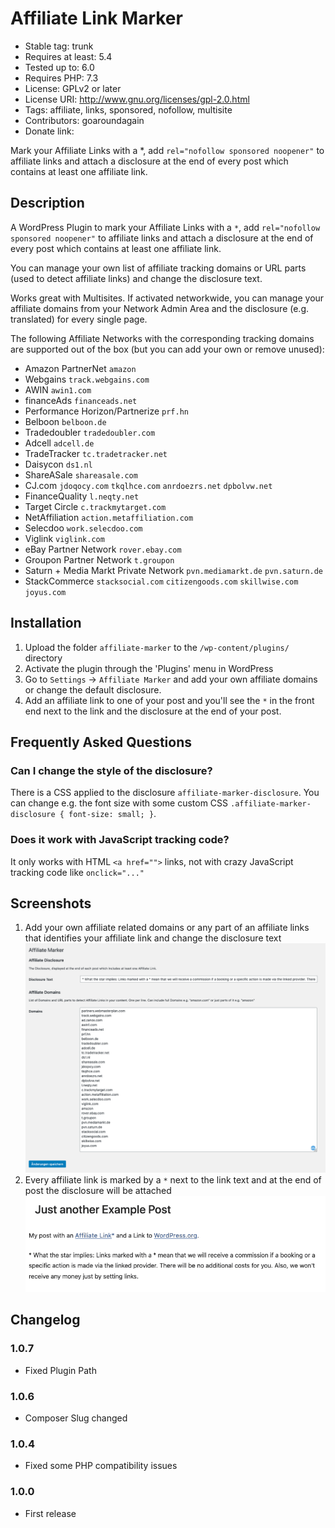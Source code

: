 # Affiliate Link Marker

- Stable tag: trunk
- Requires at least: 5.4
- Tested up to: 6.0
- Requires PHP: 7.3
- License: GPLv2 or later
- License URI: http://www.gnu.org/licenses/gpl-2.0.html
- Tags: affiliate, links, sponsored, nofollow, multisite
- Contributors: goaroundagain
- Donate link:

Mark your Affiliate Links with a *, add `rel="nofollow sponsored noopener"` to affiliate links and attach a disclosure at the end of every post which contains at least one affiliate link.

## Description

A WordPress Plugin to mark your Affiliate Links with a `*`, add `rel="nofollow sponsored noopener"` to affiliate links and attach a disclosure at the end of every post which contains at least one affiliate link.

You can manage your own list of affiliate tracking domains or URL parts (used to detect affiliate links) and change the disclosure text.

Works great with Multisites. If activated networkwide, you can manage your affiliate domains from your Network Admin Area and the disclosure (e.g. translated) for every single page.

The following Affiliate Networks with the corresponding tracking domains are supported out of the box (but you can add your own or remove unused):

- Amazon PartnerNet `amazon`
- Webgains `track.webgains.com`
- AWIN `awin1.com`
- financeAds `financeads.net`
- Performance Horizon/Partnerize `prf.hn`
- Belboon `belboon.de`
- Tradedoubler `tradedoubler.com`
- Adcell `adcell.de`
- TradeTracker `tc.tradetracker.net`
- Daisycon `ds1.nl`
- ShareASale `shareasale.com`
- CJ.com `jdoqocy.com` `tkqlhce.com` `anrdoezrs.net` `dpbolvw.net`
- FinanceQuality `l.neqty.net`
- Target Circle `c.trackmytarget.com`
- NetAffiliation `action.metaffiliation.com`
- Selecdoo `work.selecdoo.com`
- Viglink `viglink.com`
- eBay Partner Network `rover.ebay.com`
- Groupon Partner Network `t.groupon`
- Saturn + Media Markt Private Network `pvn.mediamarkt.de` `pvn.saturn.de`
- StackCommerce `stacksocial.com` `citizengoods.com` `skillwise.com` `joyus.com`

## Installation

1. Upload the folder `affiliate-marker` to the `/wp-content/plugins/` directory
1. Activate the plugin through the 'Plugins' menu in WordPress
1. Go to `Settings` → `Affiliate Marker` and add your own affiliate domains or change the default disclosure.
1. Add an affiliate link to one of your post and you'll see the `*` in the front end next to the link and the disclosure at the end of your post.

## Frequently Asked Questions

###  Can I change the style of the disclosure?

There is a CSS applied to the disclosure `affiliate-marker-disclosure`. You can change e.g. the font size with some custom CSS `.affiliate-marker-disclosure { font-size: small; }`.

### Does it work with JavaScript tracking code?

It only works with HTML `<a href="">` links, not with crazy JavaScript tracking code like `onclick="..."`

## Screenshots

1. Add your own affiliate related domains or any part of an affiliate links that identifies your affiliate link and change the disclosure text<br>![Affiliate Link Marker Settings Page](https://raw.githubusercontent.com/goaround/affiliate-link-marker/master/.wordpress-org/screenshot-1.png)
1. Every affiliate link is marked by a `*` next to the link text and at the end of post the disclosure will be attached<br>![Affiliate Link and Disclosure](https://raw.githubusercontent.com/goaround/affiliate-link-marker/master/.wordpress-org/screenshot-2.png)

## Changelog

### 1.0.7

- Fixed Plugin Path

### 1.0.6

- Composer Slug changed

### 1.0.4

- Fixed some PHP compatibility issues

### 1.0.0

- First release
